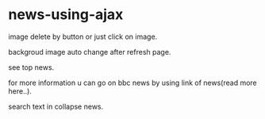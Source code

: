 # news-using-ajax
image delete by button or just click on image.

backgroud image auto change after refresh page.

see top news.

for more information u can go on bbc news by using link of news(read more here..).

search text in collapse news.
